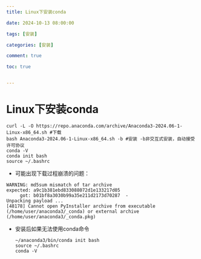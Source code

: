 ```yaml
---
title: Linux下安装conda

date: 2024-10-13 08:00:00

tags: [安装]

categories: [安装]

comment: true

toc: true


---
```


#
<!--more-->

# Linux下安装conda

```shell
curl -L -O https://repo.anaconda.com/archive/Anaconda3-2024.06-1-Linux-x86_64.sh #下载
bash Anaconda3-2024.06-1-Linux-x86_64.sh -b #安装 -b非交互式安装，自动接受许可协议
conda -V
conda init bash
source ~/.bashrc
```

- 可能出现下载过程崩溃的问题：

```
WARNING: md5sum mismatch of tar archive
expected: a9c1b381ebd833088072d1e133217d05
     got: b01bf8a3030b99a35e211d2173d70287  -
Unpacking payload ...
[48178] Cannot open PyInstaller archive from executable (/home/user/anaconda3/_conda) or external archive (/home/user/anaconda3/_conda.pkg)
```

- 安装后如果无法使用conda命令

  ```shell
  ~/anaconda3/bin/conda init bash
  source ~/.bashrc
  conda -V
  
  ```

  